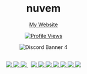 <h1 align="center">nuvem</h1>
<p align="center"><a href="https://nuvem.ml/">My Website</a></p>
<a href="https://github.com/7zx">
  <p align="center">
    <img src="https://komarev.com/ghpvc/?username=nuvem&color=blueviolet" alt="Profile Views">
  </p>
</a>

<p align="center">
  <img src="https://discord.c99.nl/widget/theme-4/774842100336295946.png" alt="Discord Banner 4"/>

  <br />
  <br />


<p align="center"> 
    <a href="https://discord.gg/sorrow" target="_blank"> <img src="https://img.icons8.com/ios/48/000000/discord-logo--v1.png"/> </a>
    <a href="https://soundcloud.com/sosaghostiee" target="_blank"> <img src="https://img.icons8.com/ios/50/000000/soundcloud.png"/> </a>
    <a style="padding-right:8px;" href="https://www.youtube.com/channel/UCrOYycFBRiJGmox9QSfBMbw" target="_blank"> <img src="https://img.icons8.com/ios/50/000000/youtube-play--v1.png"/> </a> 
    <a href="https://twitter.com/sosaghostie" target="_blank"> <img src="https://img.icons8.com/ios/46/000000/twitter--v1.png"/> </a>
    <a href="https://www.youtube.com/channel/UCrOYycFBRiJGmox9QSfBMbw" target="_blank"> <img src="https://img.icons8.com/windows/50/000000/js-squared.png"/> </a> 
    <a href="https://www.youtube.com/channel/UCrOYycFBRiJGmox9QSfBMbw" target="_blank"> <img src="https://img.icons8.com/ios/50/000000/html-5--v2.png"/> </a> 
    <a href="https://www.youtube.com/channel/UCrOYycFBRiJGmox9QSfBMbw" target="_blank"> <img src="https://img.icons8.com/ios/50/000000/python--v1.png"/> </a> 
    <a href="https://soundcloud.com/sosaghostiee" target="_blank"> <img src="https://img.icons8.com/ios/50/000000/atom-editor.png"/> </a>
    <a href="https://www.youtube.com/channel/UCrOYycFBRiJGmox9QSfBMbw" target="_blank"> <img src="https://img.icons8.com/ios/50/000000/git.png"/> </a> 
    <a href="https://www.beatstars.com/beat/8870078" target="_blank"> <img src="https://img.icons8.com/ios/50/000000/redux.png"/> </a>
    
</p>

